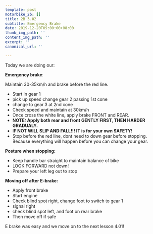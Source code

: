 ```yaml
---
template: post
motorbike_2b: []
title: 2B 3.02
subtitle: Emergency Brake
date: 2019-12-20T09:00:00+08:00
thumb_img_path: ''
content_img_path: ''
excerpt: ''
canonical_url: ''

---
```

Today we are doing our:

**Emergency brake**: 

Maintain 30-35km/h and brake before the red line.

* Start in gear 1
* pick up speed change gear 2 passing 1st cone
* change to gear 3 at 2nd cone
* Check speed and maintain at 30km/h
* Once cross the white line, apply brake FRONT and REAR.
* **NOTE: Apply both rear and front GENTLY FIRST, THEN HARDER GRADUALY.**
* **IF NOT WILL SLIP AND FALL!!! IT is for your own SAFETY!**
* Stop before the red line, dont need to down gear before stopping. Because everything will happen before you can change your gear.

**Posture when stopping:**

* Keep handle bar straight to maintain balance of bike
* LOOK FORWARD not down!
* Prepare your left leg out to stop

**Moving off after E-brake:**

* Apply front brake
* Start engine
* Check blind spot right, change foot to switch to gear 1
* signal right
* check blind spot left, and foot on rear brake
* Then move off if safe

E brake was easy and we move on to the next lesson 4.01!